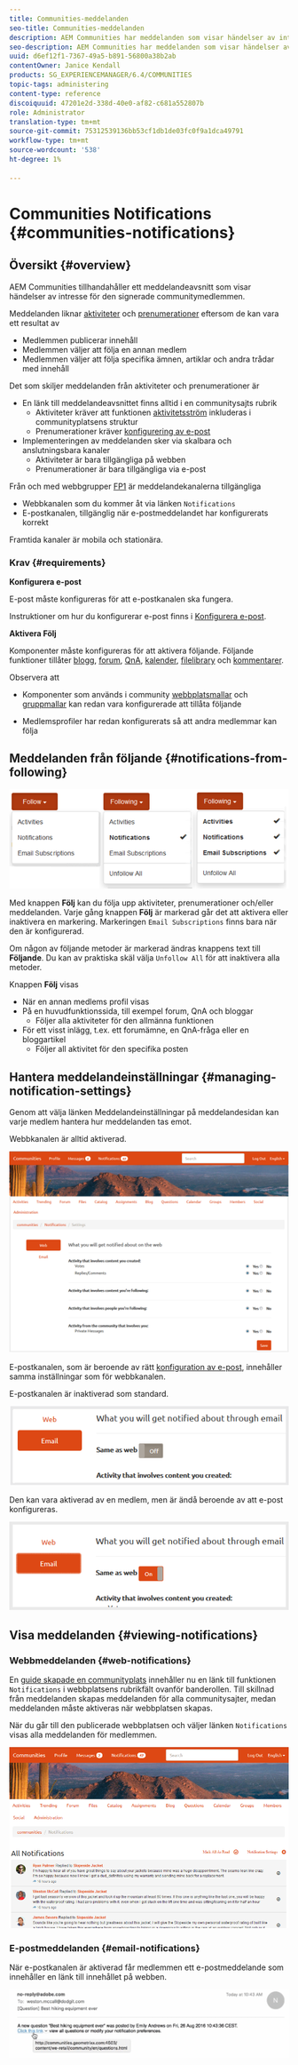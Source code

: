 ```yaml
---
title: Communities-meddelanden
seo-title: Communities-meddelanden
description: AEM Communities har meddelanden som visar händelser av intresse för den inloggade communitymedlemmen
seo-description: AEM Communities har meddelanden som visar händelser av intresse för den inloggade communitymedlemmen
uuid: d6ef12f1-7367-49a5-b891-56800a38b2ab
contentOwner: Janice Kendall
products: SG_EXPERIENCEMANAGER/6.4/COMMUNITIES
topic-tags: administering
content-type: reference
discoiquuid: 47201e2d-338d-40e0-af82-c681a552807b
role: Administrator
translation-type: tm+mt
source-git-commit: 75312539136bb53cf1db1de03fc0f9a1dca49791
workflow-type: tm+mt
source-wordcount: '538'
ht-degree: 1%

---
```



# Communities Notifications {#communities-notifications}

## Översikt {#overview}

AEM Communities tillhandahåller ett meddelandeavsnitt som visar händelser av intresse för den signerade communitymedlemmen.

Meddelanden liknar [aktiviteter](essentials-activities.md) och [prenumerationer](subscriptions.md) eftersom de kan vara ett resultat av

* Medlemmen publicerar innehåll
* Medlemmen väljer att följa en annan medlem
* Medlemmen väljer att följa specifika ämnen, artiklar och andra trådar med innehåll

Det som skiljer meddelanden från aktiviteter och prenumerationer är

* En länk till meddelandeavsnittet finns alltid i en communitysajts rubrik
   * Aktiviteter kräver att funktionen [aktivitetsström](functions.md#activity-stream-function) inkluderas i communityplatsens struktur
   * Prenumerationer kräver [konfigurering av e-post](email.md)
* Implementeringen av meddelanden sker via skalbara och anslutningsbara kanaler
   * Aktiviteter är bara tillgängliga på webben
   * Prenumerationer är bara tillgängliga via e-post

Från och med webbgrupper [FP1](deploy-communities.md#latestfeaturepack) är meddelandekanalerna tillgängliga

* Webbkanalen som du kommer åt via länken `Notifications`
* E-postkanalen, tillgänglig när e-postmeddelandet har konfigurerats korrekt

Framtida kanaler är mobila och stationära.

### Krav {#requirements}

**Konfigurera e-post**

E-post måste konfigureras för att e-postkanalen ska fungera.

Instruktioner om hur du konfigurerar e-post finns i [Konfigurera e-post](analytics.md).

**Aktivera Följ**

Komponenter måste konfigureras för att aktivera följande. Följande funktioner tillåter [blogg](blog-feature.md), [forum](forum.md), [QnA](working-with-qna.md), [kalender](calendar.md), [filelibrary](file-library.md) och [kommentarer](comments.md).

Observera att

* Komponenter som används i community [webbplatsmallar](sites.md) och [gruppmallar](tools-groups.md) kan redan vara konfigurerade att tillåta följande

* Medlemsprofiler har redan konfigurerats så att andra medlemmar kan följa

## Meddelanden från följande {#notifications-from-following}

![chlimage_1-254](assets/chlimage_1-254.png)

Med knappen **Följ** kan du följa upp aktiviteter, prenumerationer och/eller meddelanden. Varje gång knappen **Följ** är markerad går det att aktivera eller inaktivera en markering. Markeringen `Email Subscriptions` finns bara när den är konfigurerad.

Om någon av följande metoder är markerad ändras knappens text till **Följande**. Du kan av praktiska skäl välja `Unfollow All` för att inaktivera alla metoder.

Knappen **Följ** visas

* När en annan medlems profil visas
* På en huvudfunktionssida, till exempel forum, QnA och bloggar
   * Följer alla aktiviteter för den allmänna funktionen
* För ett visst inlägg, t.ex. ett forumämne, en QnA-fråga eller en bloggartikel
   * Följer all aktivitet för den specifika posten

## Hantera meddelandeinställningar {#managing-notification-settings}

Genom att välja länken Meddelandeinställningar på meddelandesidan kan varje medlem hantera hur meddelanden tas emot.

Webbkanalen är alltid aktiverad.

![chlimage_1-255](assets/chlimage_1-255.png)

E-postkanalen, som är beroende av rätt [konfiguration av e-post](email.md), innehåller samma inställningar som för webbkanalen.

E-postkanalen är inaktiverad som standard.

![chlimage_1-256](assets/chlimage_1-256.png)

Den kan vara aktiverad av en medlem, men är ändå beroende av att e-post konfigureras.

![chlimage_1-257](assets/chlimage_1-257.png)

## Visa meddelanden {#viewing-notifications}

### Webbmeddelanden {#web-notifications}

En [guide skapade en communityplats](sites-console.md) innehåller nu en länk till funktionen `Notifications` i webbplatsens rubrikfält ovanför banderollen. Till skillnad från meddelanden skapas meddelanden för alla communitysajter, medan meddelanden måste aktiveras när webbplatsen skapas.

När du går till den publicerade webbplatsen och väljer länken `Notifications` visas alla meddelanden för medlemmen.

![chlimage_1-258](assets/chlimage_1-258.png)

### E-postmeddelanden {#email-notifications}

När e-postkanalen är aktiverad får medlemmen ett e-postmeddelande som innehåller en länk till innehållet på webben.

![chlimage_1-259](assets/chlimage_1-259.png)

